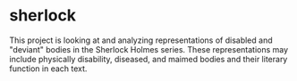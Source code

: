 # sherlock

This project is looking at and analyzing representations of 
disabled and "deviant" bodies in the Sherlock Holmes series. 
These representations may include physically disability,
diseased, and maimed bodies and their literary function in
each text. 
